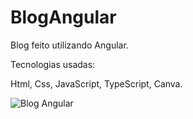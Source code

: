 # BlogAngular

Blog feito utilizando Angular.

Tecnologias usadas:

Html,
Css,
JavaScript,
TypeScript,
Canva.



![Blog Angular](https://user-images.githubusercontent.com/97856302/229510940-ca561592-bed5-4abe-9165-2b935fa05c76.PNG)

